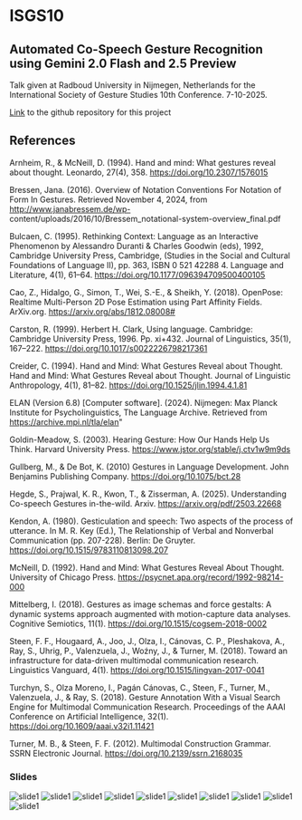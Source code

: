 # ISGS10

## Automated Co-Speech Gesture Recognition using Gemini 2.0 Flash and 2.5 Preview
Talk given at Radboud University in Nijmegen, Netherlands for the International Society of Gesture Studies 10th Conference. 7-10-2025.

[Link](https://github.com/kate-carter/Gemini_API_Co-Speech) to the github repository for this project

## References
Arnheim, R., & McNeill, D. (1994). Hand and mind: What gestures reveal about thought.
Leonardo, 27(4), 358. https://doi.org/10.2307/1576015

Bressen, Jana. (2016). Overview of Notation Conventions For Notation of Form In Gestures.
Retrieved November 4, 2024, from http://www.janabressem.de/wp-
content/uploads/2016/10/Bressem_notational-system-overview_final.pdf

Bulcaen, C. (1995). Rethinking Context: Language as an Interactive Phenomenon by Alessandro
Duranti & Charles Goodwin (eds), 1992, Cambridge University Press, Cambridge,
(Studies in the Social and Cultural Foundations of Language II), pp. 363, ISBN 0 521
42288 4. Language and Literature, 4(1), 61–64.
https://doi.org/10.1177/096394709500400105

Cao, Z., Hidalgo, G., Simon, T., Wei, S.-E., & Sheikh, Y. (2018). OpenPose: Realtime Multi-Person
2D Pose Estimation using Part Affinity Fields. ArXiv.org.
https://arxiv.org/abs/1812.08008#

Carston, R. (1999). Herbert H. Clark, Using language. Cambridge: Cambridge University Press,
1996. Pp. xi+432. Journal of Linguistics, 35(1), 167–222.
https://doi.org/10.1017/s0022226798217361

Creider, C. (1994). Hand and Mind: What Gestures Reveal about Thought. Hand and Mind:
What Gestures Reveal about Thought. Journal of Linguistic Anthropology, 4(1), 81–82.
https://doi.org/10.1525/jlin.1994.4.1.81

ELAN (Version 6.8) [Computer software]. (2024). Nijmegen: Max Planck Institute for
Psycholinguistics, The Language Archive. Retrieved from https://archive.mpi.nl/tla/elan"

Goldin-Meadow, S. (2003). Hearing Gesture: How Our Hands Help Us Think. Harvard
University Press. https://www.jstor.org/stable/j.ctv1w9m9ds

Gullberg, M., & De Bot, K. (2010) Gestures in Language Development. John Benjamins
Publishing Company. https://doi.org/10.1075/bct.28

Hegde, S., Prajwal, K. R., Kwon, T., & Zisserman, A. (2025). Understanding Co-speech Gestures in-the-wild. Arxiv. https://arxiv.org/pdf/2503.22668

Kendon, A. (1980). Gesticulation and speech: Two aspects of the process of utterance. In M. R.
Key (Ed.), The Relationship of Verbal and Nonverbal Communication (pp. 207-228). Berlin:
De Gruyter. https://doi.org/10.1515/9783110813098.207

McNeill, D. (1992). Hand and Mind: What Gestures Reveal About Thought. University of
Chicago Press. https://psycnet.apa.org/record/1992-98214-000

Mittelberg, I. (2018). Gestures as image schemas and force gestalts: A dynamic systems
approach augmented with motion-capture data analyses. Cognitive Semiotics, 11(1).
https://doi.org/10.1515/cogsem-2018-0002

Steen, F. F., Hougaard, A., Joo, J., Olza, I., Cánovas, C. P., Pleshakova, A., Ray, S., Uhrig, P.,
Valenzuela, J., Woźny, J., & Turner, M. (2018). Toward an infrastructure for data-driven
multimodal communication research. Linguistics Vanguard, 4(1).
https://doi.org/10.1515/lingvan-2017-0041

Turchyn, S., Olza Moreno, I., Pagán Cánovas, C., Steen, F., Turner, M., Valenzuela, J., & Ray, S.
(2018). Gesture Annotation With a Visual Search Engine for Multimodal Communication
Research. Proceedings of the AAAI Conference on Artificial Intelligence, 32(1).
https://doi.org/10.1609/aaai.v32i1.11421

Turner, M. B., & Steen, F. F. (2012). Multimodal Construction Grammar. SSRN Electronic
Journal. https://doi.org/10.2139/ssrn.2168035

### Slides
![slide1](/assets/images/isgs10pres/slide1.png)
![slide1](/assets/images/isgs10pres/slide2.png)
![slide1](/assets/images/isgs10pres/slide3.png)
![slide1](/assets/images/isgs10pres/slide4.png)
![slide1](/assets/images/isgs10pres/slide5.png)
![slide1](/assets/images/isgs10pres/slide6.png)
![slide1](/assets/images/isgs10pres/slide7.png)
![slide1](/assets/images/isgs10pres/slide8.png)
![slide1](/assets/images/isgs10pres/slide9.png)
![slide1](/assets/images/isgs10pres/slide10.png)
